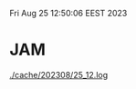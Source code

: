 Fri Aug 25 12:50:06 EEST 2023
# JAM
<a href='./cache/202308/25_12.log'>./cache/202308/25_12.log</a>
